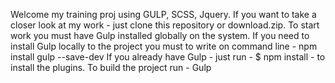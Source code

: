 Welcome my training proj using GULP, SCSS, Jquery. 
If you want to take a closer look at my work - just clone this 
repository or download.zip.
To start work you must have Gulp installed globally on the system.
If you need to install Gulp locally to the project you must to write on command line -
npm install gulp --save-dev
If you already have Gulp - just run - $ npm install - to install the plugins.
To build the project run - Gulp